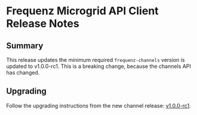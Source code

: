 # Frequenz Microgrid API Client Release Notes

## Summary

This release updates the minimum required `frequenz-channels` version is updated
to v1.0.0-rc1.  This is a breaking change, because the channels API has changed.

## Upgrading

Follow the upgrading instructions from the new channel release: [v1.0.0-rc1](https://github.com/frequenz-floss/frequenz-channels-python/releases/tag/v1.0.0-rc.1).
